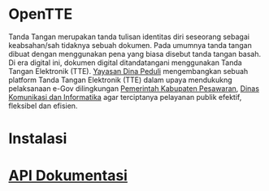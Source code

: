 # OpenTTE
Tanda Tangan merupakan tanda tulisan identitas diri seseorang sebagai keabsahan/sah tidaknya sebuah dokumen. Pada umumnya tanda tangan dibuat dengan menggunakan pena yang biasa disebut tanda tangan basah. Di era digital ini, dokumen digital ditandatangani menggunakan Tanda Tangan Elektronik (TTE).
[Yayasan Dina Peduli](https://peduli.or.id/) mengembangkan sebuah platform Tanda Tangan Elektronik (TTE) dalam upaya mendukukng pelaksanaan e-Gov dilingkungan [Pemerintah Kabupaten Pesawaran](https://pesawarankab.go.id/), [Dinas Komunikasi dan Informatika](https://kominfo.pesawarankab.go.id/) agar terciptanya pelayanan publik efektif, fleksibel dan efisien.

# Instalasi

# [API Dokumentasi](https://documenter.getpostman.com/view/19448076/UVeGpQcc)
